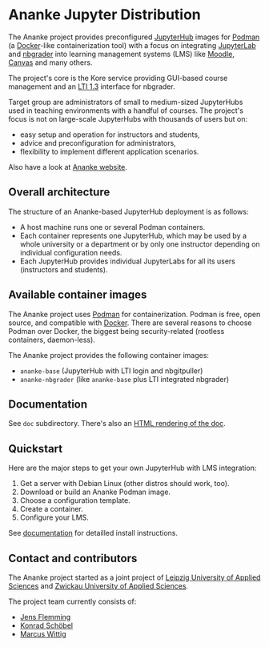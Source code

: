 # Ananke Jupyter Distribution

The Ananke project provides preconfigured [JupyterHub](https://jupyter.org/hub) images for [Podman](https://podman.io) (a [Docker](https://www.docker.com)-like containerization tool) with a focus on integrating [JupyterLab](https://jupyter.org) and [nbgrader](https://nbgrader.readthedocs.io) into learning management systems (LMS) like [Moodle](https://moodle.org), [Canvas](https://www.instructure.com/canvas) and many others.

The project's core is the Kore service providing GUI-based course management and an [LTI 1.3](https://en.wikipedia.org/wiki/Learning_Tools_Interoperability) interface for nbgrader.

Target group are administrators of small to medium-sized JupyterHubs used in teaching environments with a handful of courses.
The project's focus is not on large-scale JupyterHubs with thousands of users but on:
* easy setup and operation for instructors and students,
* advice and preconfiguration for administrators,
* flexibility to implement different application scenarios.

Also have a look at [Ananke website](https://gauss.fh-zwickau.de/ananke).

## Overall architecture

The structure of an Ananke-based JupyterHub deployment is as follows:
* A host machine runs one or several Podman containers.
* Each container represents one JupyterHub, which may be used by a whole university or a department or by only one instructor depending on individual configuration needs.
* Each JupyterHub provides individual JupyterLabs for all its users (instructors and students).

## Available container images

The Ananke project uses [Podman](https://podman.io) for containerization.
Podman is free, open source, and compatible with [Docker](https://www.docker.com).
There are several reasons to choose Podman over Docker, the biggest being security-related (rootless containers, daemon-less).

The Ananke project provides the following container images:
* `ananke-base` (JupyterHub with LTI login and nbgitpuller)
* `ananke-nbgrader` (like `ananke-base` plus LTI integrated nbgrader)

## Documentation

See `doc` subdirectory.
There's also an [HTML rendering of the doc](https://gauss.fh-zwickau.de/ananke/doc).

## Quickstart
Here are the major steps to get your own JupyterHub with LMS integration:
1. Get a server with Debian Linux (other distros should work, too).
2. Download or build an Ananke Podman image.
3. Choose a configuration template.
4. Create a container.
5. Configure your LMS.

See [documentation](https://gauss.fh-zwickau.de/ananke/doc) for detailled install instructions.

## Contact and contributors

The Ananke project started as a joint project of [Leipzig University of Applied Sciences](https://www.htwk-leipzig.de/en/htwk-leipzig) and [Zwickau University of Applied Sciences](https://www.fh-zwickau.de/english/).

The project team currently consists of:
* [Jens Flemming](https://www.fh-zwickau.de/~jef19jdw)
* [Konrad Schöbel](https://fdit.htwk-leipzig.de/fakultaet-dit/personen/professoren/prof-dr-konrad-schoebel)
* [Marcus Wittig](https://www.fh-zwickau.de/?id=5361)